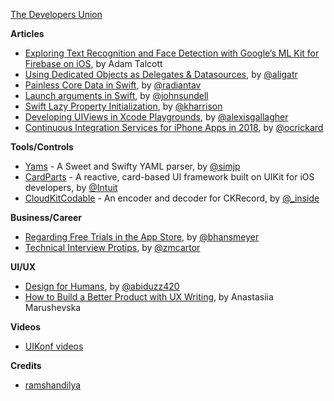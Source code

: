 [The Developers Union](http://www.thedevelopersunion.org/)

**Articles**

* [Exploring Text Recognition and Face Detection with Google’s ML Kit for Firebase on iOS](https://medium.com/@adamtalcott/exploring-text-recognition-and-face-detection-googles-ml-kit-for-firebase-on-ios-1333dfa53f4c), by Adam Talcott
* [Using Dedicated Objects as Delegates & Datasources](http://alisoftware.github.io/architecture/2018/05/20/dedicated-datasources/), by [@aligatr](https://twitter.com/aligatr)
* [Painless Core Data in Swift](http://aplus.rs/2018/painless-core-data-swift/), by [@radiantav](http://twitter.com/radiantav)
* [Launch arguments in Swift](https://www.swiftbysundell.com/posts/launch-arguments-in-swift), by [@johnsundell](https://twitter.com/johnsundell)
* [Swift Lazy Property Initialization](https://useyourloaf.com/blog/swift-lazy-property-initialization/), by [@kharrison](https://twitter.com/kharrison)
* [Developing UIViews in Xcode Playgrounds](https://topologyeyewear.github.io/engineering-blog/2018/05/21/playgrounds/), by [@alexisgallagher](https://twitter.com/alexisgallagher)
* [Continuous Integration Services for iPhone Apps in 2018](https://iosreviewed.com/reviews-1/2018/5/22/continuous-integration-services-for-iphone-apps-in-2018), by [@ocrickard](https://twitter.com/ocrickard)

**Tools/Controls**

* [Yams](https://github.com/jpsim/Yams) - A Sweet and Swifty YAML parser, by [@simjp](https://twitter.com/simjp)
* [CardParts](https://github.com/intuit/CardParts) - A reactive, card-based UI framework built on UIKit for iOS developers, by [@Intuit](https://twitter.com/Intuit)
* [CloudKitCodable](https://github.com/insidegui/CloudKitCodable) - An encoder and decoder for CKRecord, by [@_inside](https://twitter.com/_inside)

**Business/Career**

* [Regarding Free Trials in the App Store](https://beckyhansmeyer.com/2018/05/21/regarding-free-trials-in-the-app-store/), by [@bhansmeyer](https://twitter.com/bhansmeyer)
* [Technical Interview Protips](http://martiancraft.com/blog/2018/05/technical-interview-protips/), by [@zmcartor](https://twitter.com/zmcartor)

**UI/UX**

* [Design for Humans](https://uxplanet.org/design-for-humans-e8fc7924286d), by [@abiduzz420](https://twitter.com/abiduzz420)
* [How to Build a Better Product with UX Writing](https://uxdesign.cc/how-to-build-a-better-product-with-ux-writing-926d78209ce8), by Anastasiia Marushevska

**Videos**

* [UIKonf videos](https://www.youtube.com/watch?v=Nx0cKEQcbz4&list=PLdr22uU_wISohI7PIhzq0gotGfKZl1lGo)

**Credits**

* [ramshandilya](https://github.com/ramshandilya)
